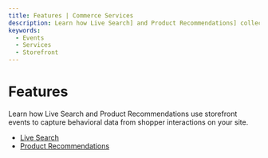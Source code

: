 ```yaml
---
title: Features | Commerce Services
description: Learn how Live Search] and Product Recommendations] collect behavioral data.
keywords:
  - Events
  - Services
  - Storefront
---
```


# Features

Learn how Live Search and Product Recommendations use storefront events to capture behavioral data from shopper interactions on your site.

- [Live Search](ls-events.md)
- [Product Recommendations](prex-events.md)
